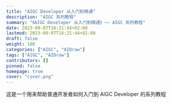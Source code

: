 ```yaml
---
title: "AIGC Developer 从入门到精通"
description: "AIGC 系列教程"
summary: "《AIGC Developer 从入门到精通》—— AIGC 系列教程"
date: 2023-09-07T16:21:44+02:00
lastmod: 2023-09-07T16:21:44+02:00
draft: false
weight: 100
categories: ["AIGC", "AIDraw"]
tags: ["AIGC", "AIDraw"]
contributors: []
pinned: false
homepage: true
cover: "cover.png"
---
```


这是一个用来帮助普通开发者如何入门到 AIGC Developer 的系列教程
